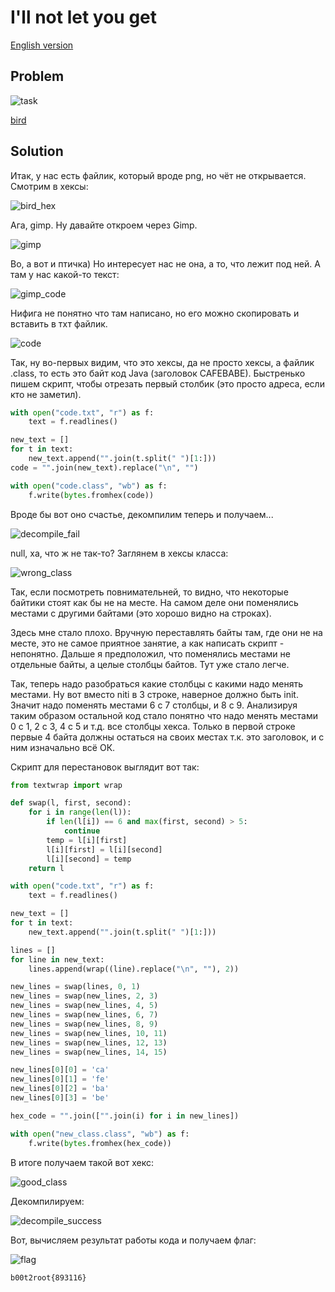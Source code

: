 # I'll not let you get

[English version](./README.md)

## Problem

![task](./src/task.png)

[bird](./src/bird.png)

## Solution

Итак, у нас есть файлик, который вроде png, но чёт не открывается. Смотрим в хексы:

![bird_hex](./src/bird_hex.png)

Ага, gimp. Ну давайте откроем через Gimp.

![gimp](./src/gimp.png)

Во, а вот и птичка) Но интересует нас не она, а то, что лежит под ней. А там у нас какой-то текст:

![gimp_code](./src/gimp_code.png)

Нифига не понятно что там написано, но его можно скопировать и вставить в тхт файлик.

![code](./src/code.png)

Так, ну во-первых видим, что это хексы, да не просто хексы, а файлик .class, то есть это байт код Java (заголовок CAFEBABE). Быстренько пишем скрипт, чтобы отрезать первый столбик (это просто адреса, если кто не заметил).

```Python
with open("code.txt", "r") as f:
	text = f.readlines()

new_text = []
for t in text:
	new_text.append("".join(t.split(" ")[1:]))
code = "".join(new_text).replace("\n", "")

with open("code.class", "wb") as f:
	f.write(bytes.fromhex(code))
```

Вроде бы вот оно счастье, декомпилим теперь и получаем...

![decompile_fail](./src/decompile_fail.png)

null, ха, что ж не так-то? Заглянем в хексы класса:

![wrong_class](./src/wrong_class.png)

Так, если посмотреть повнимательней, то видно, что некоторые байтики стоят как бы не на месте. На самом деле они поменялись местами с другими байтами (это хорошо видно на строках).

Здесь мне стало плохо. Вручную переставлять байты там, где они не на месте, это не самое приятное занятие, а как написать скрипт - непонятно. Дальше я предположил, что поменялись местами не отдельные байты, а целые столбцы байтов. Тут уже стало легче.

Так, теперь надо разобраться какие столбцы с какими надо менять местами. Ну вот вместо niti в 3 строке, наверное должно быть init. Значит надо поменять местами 6 с 7 столбцы, и 8 с 9. Анализируя таким образом остальной код стало понятно что надо менять местами 0 с 1, 2 с 3, 4 с 5 и т.д. все столбцы хекса. Только в первой строке первые 4 байта должны остаться на своих местах т.к. это заголовок, и с ним изначально всё ОК.

Скрипт для перестановок выглядит вот так:

```Python
from textwrap import wrap

def swap(l, first, second):
	for i in range(len(l)):
		if len(l[i]) == 6 and max(first, second) > 5:
			continue
		temp = l[i][first]
		l[i][first] = l[i][second]
		l[i][second] = temp
	return l

with open("code.txt", "r") as f:
	text = f.readlines()

new_text = []
for t in text:
	new_text.append("".join(t.split(" ")[1:]))

lines = []
for line in new_text:
	lines.append(wrap((line).replace("\n", ""), 2))

new_lines = swap(lines, 0, 1)
new_lines = swap(new_lines, 2, 3)
new_lines = swap(new_lines, 4, 5)
new_lines = swap(new_lines, 6, 7)
new_lines = swap(new_lines, 8, 9)
new_lines = swap(new_lines, 10, 11)
new_lines = swap(new_lines, 12, 13)
new_lines = swap(new_lines, 14, 15)

new_lines[0][0] = 'ca'
new_lines[0][1] = 'fe'
new_lines[0][2] = 'ba'
new_lines[0][3] = 'be'

hex_code = "".join(["".join(i) for i in new_lines])

with open("new_class.class", "wb") as f:
	f.write(bytes.fromhex(hex_code))

```

В итоге получаем такой вот хекс:

![good_class](./src/good_class.png)

Декомпилируем:

![decompile_success](./src/decompile_success.png)

Вот, вычисляем результат работы кода и получаем флаг:

![flag](./src/flag.png)

`b00t2root{893116}`
